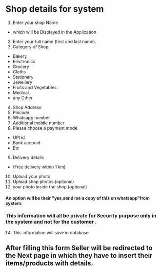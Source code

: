 # Shop details for system
1. Enter your shop Name 
  * which will be Displayed in the Application
2. Enter your full name (first and last name).
3. Category of Shop 
* Bakery
* Electronics
* Grocery 
* Cloths
* Stationary
* Jewellery
* Fruits and Vegetables
* Medical
* any Other
4. Shop Address 
5. Pincode
6. Whatsapp number
7. Additional mobile number
8. Please choose a payment mode
* UPI id
* Bank account
* Etc
9. Delivery details
  * (Free delivery within 1 km)
10. Upload your photo
11. Upload shop photos (optional)
12. your photo inside the shop.(optional)



#### An option will be their "yes,send me a copy of this on whatsapp"from system.

### This information will all be private for Security purpose only in the system and not for the customer .
14. This information will save in database.

## After filling this form Seller will be redirected to the Next page in which they have to insert their items/products with details.